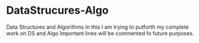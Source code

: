 # DataStrucures-Algo
Data Structures and Algorithms 
In this I am trying to putforth my complete work on DS and Algo
Important lines will be commented fo future purposes.
